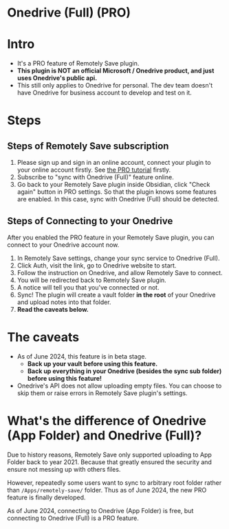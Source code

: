 # Onedrive (Full) (PRO)

# Intro

* It's a PRO feature of Remotely Save plugin.
* **This plugin is NOT an official Microsoft / Onedrive product, and just uses Onedrive's public api.**
* This still only applies to Onedrive for personal. The dev team doesn't have Onedrive for business account to develop and test on it.

# Steps

## Steps of Remotely Save subscription

1. Please sign up and sign in an online account, connect your plugin to your online account firstly. See [the PRO tutorial](../../pro/README.md) firstly.
2. Subscribe to "sync with Onedrive (Full)" feature online.
3. Go back to your Remotely Save plugin inside Obsidian, click "Check again" button in PRO settings. So that the plugin knows some features are enabled. In this case, sync with Onedrive (Full) should be detected.

## Steps of Connecting to your Onedrive

After you enabled the PRO feature in your Remotely Save plugin, you can connect to your Onedrive account now.

1. In Remotely Save settings, change your sync service to Onedrive (Full).
2. Click Auth, visit the link, go to Onedrive website to start.
3. Follow the instruction on Onedrive, and allow Remotely Save to connect.
4. You will be redirected back to Remotely Save plugin.
5. A notice will tell you that you've connected or not.
6. Sync! The plugin will create a vault folder **in the root** of your Onedrive and upload notes into that folder.
7. **Read the caveats below.**

# The caveats

* As of June 2024, this feature is in beta stage. 
    * **Back up your vault before using this feature.**
    * **Back up everything in your Onedrive (besides the sync sub folder) before using this feature!**
* Onedrive's API does not allow uploading empty files. You can choose to skip them or raise errors in Remotely Save plugin's settings.

# What's the difference of Onedrive (App Folder) and Onedrive (Full)?

Due to history reasons, Remotely Save only supported uploading to App Folder back to year 2021. Because that greatly ensured the security and ensure not messing up with others files.

However, repeatedly some users want to sync to arbitrary root folder rather than `/Apps/remotely-save/` folder. Thus as of June 2024, the new PRO feature is finally developed.

As of June 2024, connecting to Onedrive (App Folder) is free, but connecting to Onedrive (Full) is a PRO feature.

